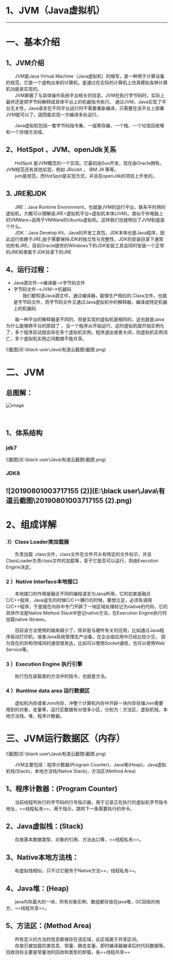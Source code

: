 # 1、JVM（Java虚拟机）
---
# 一、基本介绍
## 1、JVM介绍
&emsp;&emsp;JVM是Java Virtual Machine（Java虚拟机）的缩写，是一种用于计算设备的规范，它是一个虚构出来的计算机，是通过在实际的计算机上仿真模拟各种计算机功能来实现的。<br>
 &emsp;&emsp;JVM屏蔽了与具体操作系统平台相关的信息，JVM在执行字节码时，实际上最终还是把字节码解释成具体平台上的机器指令执行。
通过JVM，Java实现了平台无关性，Java语言在不同平台运行时不需要重新编译，只需要在该平台上部署JVM就可以了。因而能实现一次编译多处运行。

&emsp;&emsp;Java虚拟机包括一套字节码指令集、一组寄存器、一个栈、一个垃圾回收堆和一个存储方法域。

## 2、HotSpot 、JVM、openJdk关系
&emsp;&emsp;HotSpot 是JVM概念的一个实现。它最初由Sun开发，现在由Oracle拥有。 JVM规范还有其他实现，例如 JRockit ， IBM J9 等等。<br>
&emsp;&emsp;jvm是规范，而HotSpot是实现方式，并且在openJdk的项目上开发的。


## 3. JRE和JDK
&emsp;&emsp;JRE：Java Runtime Environment，也就是JVM的运行平台，联系平时用的虚拟机，大概可以理解成JRE=虚拟机平台+虚拟机本体(JVM)。类似于你电脑上的VMWare+适用于VMWare的Ubuntu虚拟机。这样我们也就明白了JVM到底是个什么。<br>
&emsp;&emsp;JDK：Java Develop Kit，Java的开发工具包，JDK本体也是Java程序，因此运行依赖于JRE,由于需要保持JDK的独立性与完整性，JDK的安装目录下通常也附有JRE。目前Oracle提供的Windows下的JDK安装工具会同时安装一个正常的JRE和隶属于JDK目录下的JRE

## 4、运行过程：
-  Java源文件—->编译器—->字节码文件<br>
-  字节码文件—->JVM—->机器码<br>
 &emsp;&emsp;我们都知道Java源文件，通过编译器，能够生产相应的.Class文件，也就是字节码文件，而字节码文件又通过Java虚拟机中的解释器，编译成特定机器上的机器码 

 &emsp;&emsp;每一种平台的解释器是不同的，但是实现的虚拟机是相同的，这也就是Java为什么能够跨平台的原因了 ，当一个程序从开始运行，这时虚拟机就开始实例化了，多个程序启动就会存在多个虚拟机实例。程序退出或者关闭，则虚拟机实例消亡，多个虚拟机实例之间数据不能共享。<br>

![截图](E:\black user\Java\有道云截图\截图.png)



# 二、JVM
## 总图解：
![image](https://www.pdai.tech/_images/jvm/java-jvm-overview.png)


<br>

## 1、体系结构
### jdk7<br>

![截图](E:\black user\Java\有道云截图\截图.png)



### JDK8<br>






## ![20190801003717155 (2)](E:\black user\Java\有道云截图\20190801003717155 (2).png)





# 2、组成详解

### .1）Class Loader类加载器

&emsp;&emsp;负责加载 .class文件，class文件在文件开头有特定的文件标示，并且ClassLoader负责class文件的加载等，至于它是否可以运行，则由Execution Engine决定。

### 2 ）Native Interface本地接口

&emsp;&emsp;本地接口的作用是融合不同的编程语言为Java所用，它的初衷是融合C/C++程序，Java诞生的时候C/C++横行的时候，要想立足，必须有调用C/C++程序，于是就在内存中专门开辟了一块区域处理标记为native的代码，它的具体作法是Native Method Stack中登记native方法，在Execution Engine执行时加载native libraies。

&emsp;&emsp;目前该方法使用的越来越少了，除非是与硬件有关的应用，比如通过Java程序驱动打印机，或者Java系统管理生产设备，在企业级应用中已经比较少见， 因为现在的异构领域间的通信很发达，比如可以使用Socket通信，也可以使用Web Service等。

### 3 ）Execution Engine 执行引擎

&emsp;&emsp;执行包在装载类的方法中的指令，也就是方法。

### 4 ）Runtime data area 运行数据区

&emsp;&emsp;虚拟机内存或者Jvm内存，冲整个计算机内存中开辟一块内存存储Jvm需要用到的对象，变量等，运行区数据有分很多小区，分别为：方法区，虚拟机栈，本地方法栈，堆，程序计数器。

# 三、JVM运行数据区（内存）
![截图](E:\black user\Java\有道云截图\截图.png)

&emsp;&emsp;JVM主要包括：程序计数器(Program Counter)，Java堆(Heap)，Java虚拟机栈(Stack)，本地方法栈(Native Stack)，方法区(Method Area)


## 1、程序计数器：(Program Counter)
&emsp;&emsp;当前线程所执行的字节码的行号指示器，用于记录正在执行的虚拟机字节指令地址，==线程私有==，用于指示，跳转下一条需要执行的命令。

## 2、Java虚拟栈：(Stack)
&emsp;&emsp;存放基本数据类型、对象的引用、方法出口等，==线程私有==。

## 3、Native本地方法栈：
&emsp;&emsp;和虚拟栈相似，只不过它服务于Native方法==，线程私有==。

## 4、Java堆：(Heap)
&emsp;&emsp;java内存最大的一块，所有对象实例、数组都存放在java堆，GC回收的地方，==线程共享==。

## 5、方法区：(Method Area)
&emsp;&emsp;所有定义的方法的信息都保存在该区域，此区域属于共享区间。<br>
&emsp;&emsp;存放已被加载的类信息、常量、静态变量、即时编译器编译后的代码数据等。回收目标主要是常量池的回收和类型的卸载，各==线程共享==
